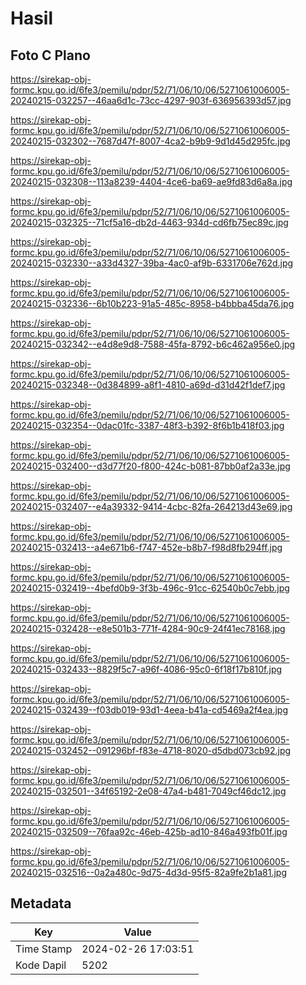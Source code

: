 # Hasil

## Foto C Plano

https://sirekap-obj-formc.kpu.go.id/6fe3/pemilu/pdpr/52/71/06/10/06/5271061006005-20240215-032257--46aa6d1c-73cc-4297-903f-636956393d57.jpg

https://sirekap-obj-formc.kpu.go.id/6fe3/pemilu/pdpr/52/71/06/10/06/5271061006005-20240215-032302--7687d47f-8007-4ca2-b9b9-9d1d45d295fc.jpg

https://sirekap-obj-formc.kpu.go.id/6fe3/pemilu/pdpr/52/71/06/10/06/5271061006005-20240215-032308--113a8239-4404-4ce6-ba69-ae9fd83d6a8a.jpg

https://sirekap-obj-formc.kpu.go.id/6fe3/pemilu/pdpr/52/71/06/10/06/5271061006005-20240215-032325--71cf5a16-db2d-4463-934d-cd6fb75ec89c.jpg

https://sirekap-obj-formc.kpu.go.id/6fe3/pemilu/pdpr/52/71/06/10/06/5271061006005-20240215-032330--a33d4327-39ba-4ac0-af9b-6331706e762d.jpg

https://sirekap-obj-formc.kpu.go.id/6fe3/pemilu/pdpr/52/71/06/10/06/5271061006005-20240215-032336--6b10b223-91a5-485c-8958-b4bbba45da76.jpg

https://sirekap-obj-formc.kpu.go.id/6fe3/pemilu/pdpr/52/71/06/10/06/5271061006005-20240215-032342--e4d8e9d8-7588-45fa-8792-b6c462a956e0.jpg

https://sirekap-obj-formc.kpu.go.id/6fe3/pemilu/pdpr/52/71/06/10/06/5271061006005-20240215-032348--0d384899-a8f1-4810-a69d-d31d42f1def7.jpg

https://sirekap-obj-formc.kpu.go.id/6fe3/pemilu/pdpr/52/71/06/10/06/5271061006005-20240215-032354--0dac01fc-3387-48f3-b392-8f6b1b418f03.jpg

https://sirekap-obj-formc.kpu.go.id/6fe3/pemilu/pdpr/52/71/06/10/06/5271061006005-20240215-032400--d3d77f20-f800-424c-b081-87bb0af2a33e.jpg

https://sirekap-obj-formc.kpu.go.id/6fe3/pemilu/pdpr/52/71/06/10/06/5271061006005-20240215-032407--e4a39332-9414-4cbc-82fa-264213d43e69.jpg

https://sirekap-obj-formc.kpu.go.id/6fe3/pemilu/pdpr/52/71/06/10/06/5271061006005-20240215-032413--a4e671b6-f747-452e-b8b7-f98d8fb294ff.jpg

https://sirekap-obj-formc.kpu.go.id/6fe3/pemilu/pdpr/52/71/06/10/06/5271061006005-20240215-032419--4befd0b9-3f3b-496c-91cc-62540b0c7ebb.jpg

https://sirekap-obj-formc.kpu.go.id/6fe3/pemilu/pdpr/52/71/06/10/06/5271061006005-20240215-032428--e8e501b3-771f-4284-90c9-24f41ec78168.jpg

https://sirekap-obj-formc.kpu.go.id/6fe3/pemilu/pdpr/52/71/06/10/06/5271061006005-20240215-032433--8829f5c7-a96f-4086-95c0-6f18f17b810f.jpg

https://sirekap-obj-formc.kpu.go.id/6fe3/pemilu/pdpr/52/71/06/10/06/5271061006005-20240215-032439--f03db019-93d1-4eea-b41a-cd5469a2f4ea.jpg

https://sirekap-obj-formc.kpu.go.id/6fe3/pemilu/pdpr/52/71/06/10/06/5271061006005-20240215-032452--091296bf-f83e-4718-8020-d5dbd073cb92.jpg

https://sirekap-obj-formc.kpu.go.id/6fe3/pemilu/pdpr/52/71/06/10/06/5271061006005-20240215-032501--34f65192-2e08-47a4-b481-7049cf46dc12.jpg

https://sirekap-obj-formc.kpu.go.id/6fe3/pemilu/pdpr/52/71/06/10/06/5271061006005-20240215-032509--76faa92c-46eb-425b-ad10-846a493fb01f.jpg

https://sirekap-obj-formc.kpu.go.id/6fe3/pemilu/pdpr/52/71/06/10/06/5271061006005-20240215-032516--0a2a480c-9d75-4d3d-95f5-82a9fe2b1a81.jpg


## Metadata

| Key        | Value               |
| ---------- | ------------------- |
| Time Stamp | 2024-02-26 17:03:51 |
| Kode Dapil | 5202                |



